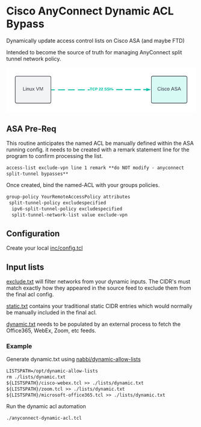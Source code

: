 # Cisco AnyConnect Dynamic ACL Bypass

Dynamically update access control lists on Cisco ASA (and maybe FTD)

Intended to become the source of truth for managing AnyConnect split tunnel network policy.

![config flow](https://raw.githubusercontent.com/nabbi/cisco-anyconnect-dynamic-acl/master/flow.png)

## ASA Pre-Req

This routine anticipates the named ACL be manually defined within the ASA running config.
it needs to be created with a remark statement line for the program to confirm processing the list.

```code
access-list exclude-vpn line 1 remark **do NOT modify - anyconnect split-tunnel bypasses**
```

Once created, bind the named-ACL with your groups policies.

```code
group-policy YourRemoteAccessPolicy attributes
 split-tunnel-policy excludespecified
  ipv6-split-tunnel-policy excludespecified
  split-tunnel-network-list value exclude-vpn
```

## Configuration

Create your local [inc/config.tcl](inc/config.tcl.example)

## Input lists

[exclude.txt](lists/exclude.txt.example) will filter networks from your dynamic inputs. The CIDR's must match exactly how they appeared in the source feed to exclude them from the final acl config.

[static.txt](lists/static.txt.example) contains your traditional static CIDR entries which would normally be manually included in the final acl.

[dynamic.txt](lists/dynamic.txt.example) needs to be populated by an external process to fetch the Office365, WebEx, Zoom, etc feeds.


### Example

Generate dynamic.txt using [nabbi/dynamic-allow-lists](https://github.com/nabbi/dynamic-allow-lists)

```shell
LISTSPATH=/opt/dynamic-allow-lists
rm ./lists/dynamic.txt
${LISTSPATH}/cisco-webex.tcl >> ./lists/dynamic.txt
${LISTSPATH}/zoom.tcl >> ./lists/dynamic.txt
${LISTSPATH}/microsoft-office365.tcl >> ./lists/dynamic.txt
```

Run the dynamic acl automation

```shell
./anyconnect-dynamic-acl.tcl
```

